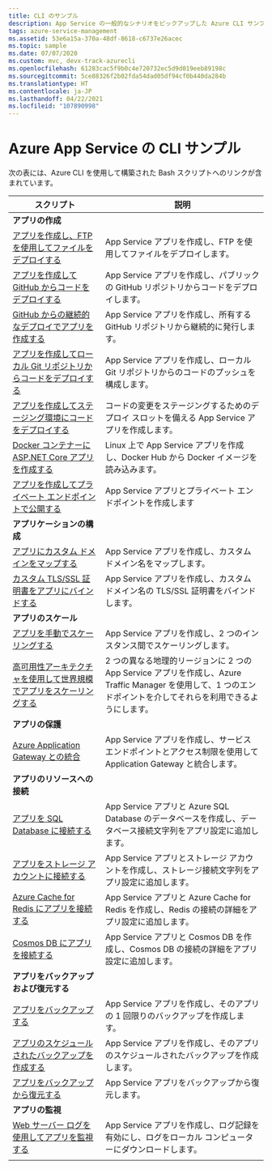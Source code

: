 ```yaml
---
title: CLI のサンプル
description: App Service の一般的なシナリオをピックアップした Azure CLI サンプルをご覧いただけます。 App Service のデプロイまたは管理タスクを自動化する方法について説明します。
tags: azure-service-management
ms.assetid: 53e6a15a-370a-48df-8618-c6737e26acec
ms.topic: sample
ms.date: 07/07/2020
ms.custom: mvc, devx-track-azurecli
ms.openlocfilehash: 61283cac5f9b0c4e720732ec5d9d019eeb89198c
ms.sourcegitcommit: 5ce88326f2b02fda54dad05df94cf0b440da284b
ms.translationtype: HT
ms.contentlocale: ja-JP
ms.lasthandoff: 04/22/2021
ms.locfileid: "107890998"
---
```

# <a name="cli-samples-for-azure-app-service"></a>Azure App Service の CLI サンプル

次の表には、Azure CLI を使用して構築された Bash スクリプトへのリンクが含まれています。

| スクリプト | 説明 |
|-|-|
|**アプリの作成**||
| [アプリを作成し、FTP を使用してファイルをデプロイする](./scripts/cli-deploy-ftp.md?toc=%2fcli%2fazure%2ftoc.json)| App Service アプリを作成し、FTP を使用してファイルをデプロイします。 |
| [アプリを作成して GitHub からコードをデプロイする](./scripts/cli-deploy-github.md?toc=%2fcli%2fazure%2ftoc.json)| App Service アプリを作成し、パブリックの GitHub リポジトリからコードをデプロイします。 |
| [GitHub からの継続的なデプロイでアプリを作成する](./scripts/cli-continuous-deployment-github.md?toc=%2fcli%2fazure%2ftoc.json)| App Service アプリを作成し、所有する GitHub リポジトリから継続的に発行します。 |
| [アプリを作成してローカル Git リポジトリからコードをデプロイする](./scripts/cli-deploy-local-git.md?toc=%2fcli%2fazure%2ftoc.json) | App Service アプリを作成し、ローカル Git リポジトリからのコードのプッシュを構成します。 |
| [アプリを作成してステージング環境にコードをデプロイする](./scripts/cli-deploy-staging-environment.md?toc=%2fcli%2fazure%2ftoc.json) | コードの変更をステージングするためのデプロイ スロットを備える App Service アプリを作成します。 |
| [Docker コンテナーに ASP.NET Core アプリを作成する](./scripts/cli-linux-docker-aspnetcore.md?toc=%2fcli%2fazure%2ftoc.json) | Linux 上で App Service アプリを作成し、Docker Hub から Docker イメージを読み込みます。 |
| [アプリを作成してプライベート エンドポイントで公開する](./scripts/cli-deploy-privateendpoint.md?toc=%2fcli%2fazure%2ftoc.json) | App Service アプリとプライベート エンドポイントを作成します |
|**アプリケーションの構成**||
| [アプリにカスタム ドメインをマップする](./scripts/cli-configure-custom-domain.md?toc=%2fcli%2fazure%2ftoc.json)| App Service アプリを作成し、カスタム ドメイン名をマップします。 |
| [カスタム TLS/SSL 証明書をアプリにバインドする](./scripts/cli-configure-ssl-certificate.md?toc=%2fcli%2fazure%2ftoc.json)| App Service アプリを作成し、カスタム ドメイン名の TLS/SSL 証明書をバインドします。 |
|**アプリのスケール**||
| [アプリを手動でスケーリングする](./scripts/cli-scale-manual.md?toc=%2fcli%2fazure%2ftoc.json) | App Service アプリを作成し、2 つのインスタンス間でスケーリングします。 |
| [高可用性アーキテクチャを使用して世界規模でアプリをスケーリングする](./scripts/cli-scale-high-availability.md?toc=%2fcli%2fazure%2ftoc.json) | 2 つの異なる地理的リージョンに 2 つの App Service アプリを作成し、Azure Traffic Manager を使用して、1 つのエンドポイントを介してそれらを利用できるようにします。 |
|**アプリの保護**||
| [Azure Application Gateway との統合](./scripts/cli-integrate-app-service-with-application-gateway.md?toc=%2fcli%2fazure%2ftoc.json) | App Service アプリを作成し、サービス エンドポイントとアクセス制限を使用して Application Gateway と統合します。 |
|**アプリのリソースへの接続**||
| [アプリを SQL Database に接続する](./scripts/cli-connect-to-sql.md?toc=%2fcli%2fazure%2ftoc.json)| App Service アプリと Azure SQL Database のデータベースを作成し、データベース接続文字列をアプリ設定に追加します。 |
| [アプリをストレージ アカウントに接続する](./scripts/cli-connect-to-storage.md?toc=%2fcli%2fazure%2ftoc.json)| App Service アプリとストレージ アカウントを作成し、ストレージ接続文字列をアプリ設定に追加します。 |
| [Azure Cache for Redis にアプリを接続する](./scripts/cli-connect-to-redis.md?toc=%2fcli%2fazure%2ftoc.json) | App Service アプリと Azure Cache for Redis を作成し、Redis の接続の詳細をアプリ設定に追加します。 |
| [Cosmos DB にアプリを接続する](./scripts/cli-connect-to-documentdb.md?toc=%2fcli%2fazure%2ftoc.json) | App Service アプリと Cosmos DB を作成し、Cosmos DB の接続の詳細をアプリ設定に追加します。 |
|**アプリをバックアップおよび復元する**||
| [アプリをバックアップする](./scripts/cli-backup-onetime.md?toc=%2fcli%2fazure%2ftoc.json) | App Service アプリを作成し、そのアプリの 1 回限りのバックアップを作成します。 |
| [アプリのスケジュールされたバックアップを作成する](./scripts/cli-backup-scheduled.md?toc=%2fcli%2fazure%2ftoc.json) | App Service アプリを作成し、そのアプリのスケジュールされたバックアップを作成します。 |
| [アプリをバックアップから復元する](./scripts/cli-backup-restore.md?toc=%2fcli%2fazure%2ftoc.json) | App Service アプリをバックアップから復元します。 |
|**アプリの監視**||
| [Web サーバー ログを使用してアプリを監視する](./scripts/cli-monitor.md?toc=%2fcli%2fazure%2ftoc.json) | App Service アプリを作成し、ログ記録を有効にし、ログをローカル コンピューターにダウンロードします。 |
| | |
